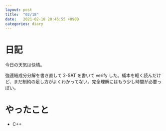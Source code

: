 ```yaml
---
layout: post
title:  "02/18"
date:   2021-02-18 20:45:55 +0900
categories: diary
---
```

# 日記

今日の天気は快晴。

強連結成分分解を書き直して 2-SAT を書いて verify した。蟻本を軽く読んだけど、まだ制約の足し方がよくわかってない。完全理解にはもう少し時間が必要っぽい。

# やったこと

- C++
